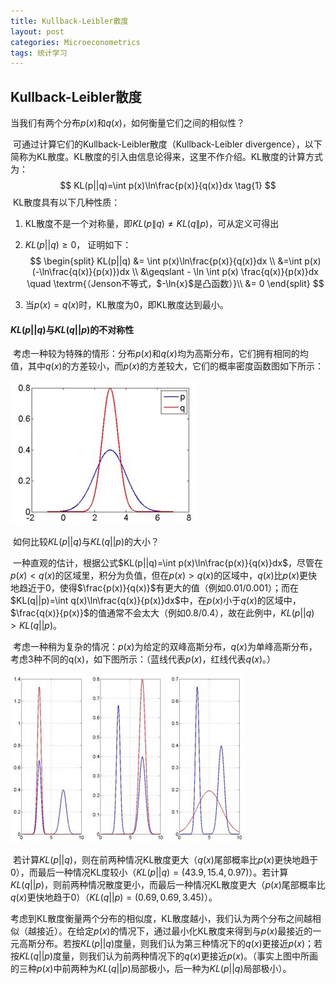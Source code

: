```yaml
---
title: Kullback-Leibler散度
layout: post
categories: Microeconometrics
tags: 统计学习
---
```

## Kullback-Leibler散度

当我们有两个分布$p(x)$和$q(x)$，如何衡量它们之间的相似性？

​	可通过计算它们的Kullback-Leibler散度（Kullback-Leibler divergence），以下简称为KL散度。KL散度的引入由信息论得来，这里不作介绍。KL散度的计算方式为：
$$
KL(p||q)=\int p(x)\ln\frac{p(x)}{q(x)}dx \tag{1}
$$
​	KL散度具有以下几种性质：

1. KL散度不是一个对称量，即$KL(p\|q)\neq KL(q\|p)$，可从定义可得出

2. $KL(p||q)\geqslant 0$， 证明如下：
   $$
   \begin{split}
   KL(p||q) &= \int p(x)\ln\frac{p(x)}{q(x)}dx \\
   &=\int p(x) (-\ln\frac{q(x)}{p(x)})dx \\
   &\geqslant - \ln \int p(x) \frac{q(x)}{p(x)}dx \quad \textrm{（Jenson不等式，$-\ln{x}$是凸函数）}\\
   &= 0
   \end{split}
   $$

3. 当$p(x)=q(x)$时，KL散度为0，即KL散度达到最小。



#### $KL(p||q)$与$KL(q||p)$的不对称性

​	考虑一种较为特殊的情形：分布$p(x)$和$q(x)$均为高斯分布，它们拥有相同的均值，其中$q(x)$的方差较小，而$p(x)$的方差较大，它们的概率密度函数图如下所示：

![figure1](https://github.com/zample/zample.github.io/blob/master/screenshot/blog/kldivergence/figure1.jpg?raw=true)

​	如何比较$KL(p||q)$与$KL(q||p)$的大小？

​	一种直观的估计，根据公式$KL(p||q)=\int p(x)\ln\frac{p(x)}{q(x)}dx​$，尽管在$p(x)<q(x)​$的区域里，积分为负值，但在$p(x)>q(x)​$的区域中，$q(x)​$比$p(x)​$更快地趋近于0，使得$\frac{p(x)}{q(x)}​$有更大的值（例如0.01/0.001）；而在$KL(q||p)=\int q(x)\ln\frac{q(x)}{p(x)}dx​$中，在$p(x)​$小于$q(x)​$的区域中，$\frac{q(x)}{p(x)}​$的值通常不会太大（例如0.8/0.4），故在此例中，$KL(p||q)>KL(q||p)​$。

​	考虑一种稍为复杂的情况：$p(x)$为给定的双峰高斯分布，$q(x)$为单峰高斯分布，考虑3种不同的q(x)，如下图所示：（蓝线代表$p(x)$，红线代表$q(x)$。）

![figure2](https://github.com/zample/zample.github.io/blob/master/screenshot/blog/kldivergence/figure2.jpg?raw=true)

​	若计算$KL(p||q)$，则在前两种情况KL散度更大（$q(x)$尾部概率比$p(x)$更快地趋于0），而最后一种情况KL度较小（$KL(p||q)=(43.9, 15.4, 0.97)$）。若计算$KL(q||p)$，则前两种情况散度更小，而最后一种情况KL散度更大（$p(x)$尾部概率比$q(x)$更快地趋于0）（$KL(q||p)=(0.69, 0.69, 3.45)$）。

​	考虑到KL散度衡量两个分布的相似度，KL散度越小，我们认为两个分布之间越相似（越接近）。在给定$p(x)​$的情况下，通过最小化KL散度来得到与$p(x)​$最接近的一元高斯分布。若按$KL(p||q)​$度量，则我们认为第三种情况下的$q(x)​$更接近$p(x)​$；若按$KL(q||p)​$度量，则我们认为前两种情况下的$q(x)​$更接近$p(x)​$。（事实上图中所画的三种$p(x)​$中前两种为$KL(q||p)​$局部极小，后一种为$KL(p||q)​$局部极小）。